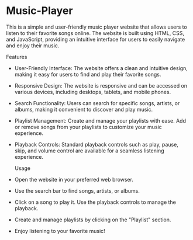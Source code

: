 # Music-Player

This is a simple and user-friendly music player website that allows users to listen to their favorite songs online. The website is built using HTML, CSS, and JavaScript, providing an intuitive interface for users to easily navigate and enjoy their music.

Features
* User-Friendly Interface: The website offers a clean and intuitive design, making it easy for users to find and play their favorite songs.

* Responsive Design: The website is responsive and can be accessed on various devices, including desktops, tablets, and mobile phones.

* Search Functionality: Users can search for specific songs, artists, or albums, making it convenient to discover and play music.

* Playlist Management: Create and manage your playlists with ease. Add or remove songs from your playlists to customize your music experience.

* Playback Controls: Standard playback controls such as play, pause, skip, and volume control are available for a seamless listening experience.

  Usage

* Open the website in your preferred web browser.

* Use the search bar to find songs, artists, or albums.

* Click on a song to play it. Use the playback controls to manage the playback.

* Create and manage playlists by clicking on the "Playlist" section.

* Enjoy listening to your favorite music!


